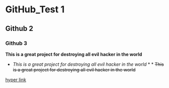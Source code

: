 # GitHub_Test 1
## Github 2
### Github 3
**This is a great project for destroying all evil hacker in the world**
* *This is a great project for destroying all evil hacker in the world* * *
~~This is a great project for destroying all evil hacker in the world~~


[hyper link](https://pages.github.com/)

